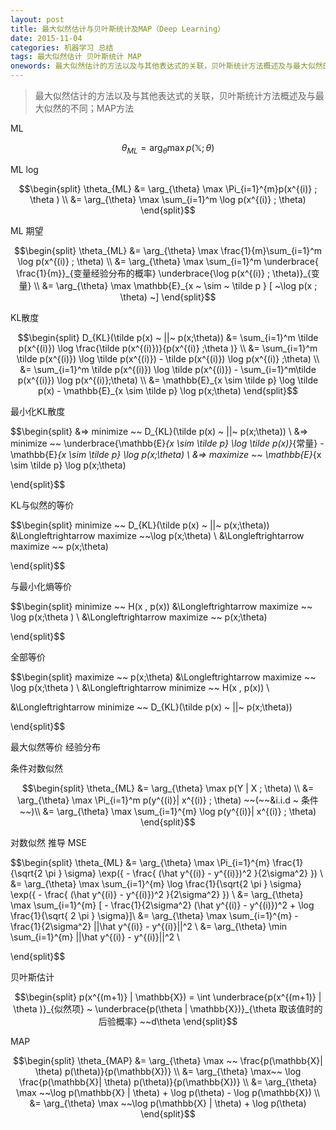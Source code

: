 ```yaml
---
layout: post
title: 最大似然估计与贝叶斯统计及MAP（Deep Learning）
date: 2015-11-04
categories: 机器学习 总结
tags: 最大似然估计 贝叶斯统计 MAP
onewords: 最大似然估计的方法以及与其他表达式的关联，贝叶斯统计方法概述及与最大似然的不同；MAP方法
---
```

> 最大似然估计的方法以及与其他表达式的关联，贝叶斯统计方法概述及与最大似然的不同；MAP方法


ML

$$
\theta_{ML} = \arg_{\theta} \max p(\mathbb{X} ; \theta )
$$


ML log

$$\begin{split}
\theta_{ML} &= \arg_{\theta} \max \Pi_{i=1}^{m}p(x^{(i)} ; \theta ) \\
&= \arg_{\theta} \max \sum_{i=1}^m \log p(x^{(i)} ; \theta)
\end{split}$$

ML 期望

$$\begin{split}
\theta_{ML} &= \arg_{\theta} \max \frac{1}{m}\sum_{i=1}^m \log p(x^{(i)} ; \theta) \\
&= \arg_{\theta} \max \sum_{i=1}^m  \underbrace{ \frac{1}{m}}_{变量经验分布的概率} \underbrace{\log p(x^{(i)} ; \theta)}_{变量} \\
&= \arg_{\theta} \max \mathbb{E}_{x ~ \sim ~ \tilde p } [ ~\log p(x ; \theta) ~]
\end{split}$$

KL散度

$$\begin{split}
D_{KL}(\tilde p(x) ~ ||~ p(x;\theta)) &= \sum_{i=1}^m  \tilde p(x^{(i)}) \log \frac{\tilde p(x^{(i)})}{p(x^{(i)} ;\theta )} \\
&= \sum_{i=1}^m  \tilde p(x^{(i)}) \log \tilde p(x^{(i)})  - \tilde p(x^{(i)}) \log p(x^{(i)} ;\theta) \\
&=  \sum_{i=1}^m  \tilde p(x^{(i)}) \log \tilde p(x^{(i)})  -  \sum_{i=1}^m\tilde p(x^{(i)}) \log p(x^{(i)};\theta) \\
&= \mathbb{E}_{x \sim \tilde p} \log \tilde p(x) -  \mathbb{E}_{x \sim \tilde p} \log p(x;\theta)
\end{split}$$

最小化KL散度

$$\begin{split}
&=> minimize ~~ D_{KL}(\tilde p(x) ~ ||~ p(x;\theta)) \\
&=> minimize ~~ \underbrace{\mathbb{E}_{x \sim \tilde p} \log \tilde p(x)}_{常量} -  \mathbb{E}_{x \sim \tilde p} \log p(x;\theta) \\
&=> maximize ~~ \mathbb{E}_{x \sim \tilde p} \log p(x;\theta)

\end{split}$$

KL与似然的等价

$$\begin{split}
 minimize ~~ D_{KL}(\tilde p(x) ~ ||~ p(x;\theta)) &\Longleftrightarrow maximize ~~\log p(x;\theta) \\
&\Longleftrightarrow maximize ~~ p(x;\theta)

\end{split}$$

与最小化熵等价

$$\begin{split}
minimize ~~ H(x , p(x))   &\Longleftrightarrow  maximize ~~ \log p(x;\theta ) \\
&\Longleftrightarrow maximize ~~ p(x;\theta)

\end{split}$$


全部等价

$$\begin{split}
maximize ~~ p(x;\theta)  &\Longleftrightarrow  maximize ~~ \log p(x;\theta )  \\
  &\Longleftrightarrow minimize ~~ H(x , p(x)) \\

&\Longleftrightarrow minimize ~~ D_{KL}(\tilde p(x) ~ ||~ p(x;\theta))

\end{split}$$


最大似然等价 经验分布



条件对数似然

$$\begin{split}
\theta_{ML} &= \arg_{\theta} \max p(Y | X ; \theta) \\
&= \arg_{\theta} \max \Pi_{i=1}^m p(y^{(i)}| x^{(i)} ; \theta)   ~~(~~&i.i.d ~ 条件~~)\\
&= \arg_{\theta} \max  \sum_{i=1}^{m} \log p(y^{(i)}| x^{(i)} ; \theta)
\end{split}$$

对数似然 推导 MSE

$$\begin{split}
\theta_{ML} &= \arg_{\theta} \max \Pi_{i=1}^{m} \frac{1}{\sqrt{2 \pi } \sigma} \exp({ - \frac{ (\hat y^{(i)} - y^{(i)})^2 }{2\sigma^2} }) \\
&= \arg_{\theta} \max \sum_{i=1}^{m} \log \frac{1}{\sqrt{2 \pi } \sigma} \exp({ - \frac{ (\hat y^{(i)} - y^{(i)})^2 }{2\sigma^2} }) \\
&= \arg_{\theta} \max \sum_{i=1}^{m} [ - \frac{1}{2\sigma^2} (\hat y^{(i)} - y^{(i)})^2 + \log \frac{1}{\sqrt{ 2 \pi } \sigma}]\\
&= \arg_{\theta} \max \sum_{i=1}^{m}  - \frac{1}{2\sigma^2}  ||\hat y^{(i)} - y^{(i)}||^2 \\
&=  \arg_{\theta} \min \sum_{i=1}^{m} ||\hat y^{(i)} - y^{(i)}||^2 \\

\end{split}$$


贝叶斯估计

$$\begin{split}
p(x^{(m+1)} | \mathbb{X}) = \int \underbrace{p(x^{(m+1)} | \theta )}_{似然项}  ~ \underbrace{p(\theta | \mathbb{X})}_{\theta 取该值时的后验概率} ~~d\theta 
\end{split}$$


MAP

$$\begin{split}
\theta_{MAP} &= \arg_{\theta} \max ~~ \frac{p(\mathbb{X}| \theta) p(\theta)}{p(\mathbb{X})} \\
&=  \arg_{\theta} \max~~ \log  \frac{p(\mathbb{X}| \theta) p(\theta)}{p(\mathbb{X})} \\
&= \arg_{\theta} \max ~~\log p(\mathbb{X} | \theta) + \log p(\theta) - \log p(\mathbb{X})   \\
&= \arg_{\theta} \max ~~\log p(\mathbb{X} | \theta) + \log p(\theta)
\end{split}$$



